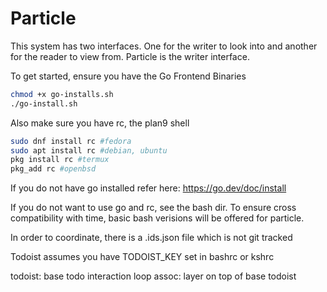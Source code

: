 # Particle

This system has two interfaces. One for the writer to look into and another for the reader to view from. Particle is the writer interface.

To get started, ensure you have the Go Frontend Binaries
```bash
chmod +x go-installs.sh
./go-install.sh
```

Also make sure you have rc, the plan9 shell
```bash
sudo dnf install rc #fedora
sudo apt install rc #debian, ubuntu
pkg install rc #termux
pkg_add rc #openbsd
```

If you do not have go installed refer here: https://go.dev/doc/install

If you do not want to use go and rc, see the bash dir. To ensure cross compatibility with time, basic bash verisions will be offered for particle.

In order to coordinate, there is a .ids.json file which is not git tracked

Todoist assumes you have TODOIST_KEY set in bashrc or kshrc

todoist: base todo interaction loop
assoc: layer on top of base todoist 
